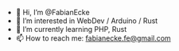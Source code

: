 - 👋 Hi, I’m @FabianEcke
- 👀 I’m interested in WebDev / Arduino / Rust
- 🌱 I’m currently learning PHP, Rust
- 📫 How to reach me: fabianecke.fe@gmail.com 

